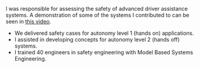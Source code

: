 I was responsible for assessing the safety of advanced driver assistance systems. A demonstration of some of the systems I contributed to can be seen in [this video](https://www.youtube.com/watch?v=GLdKrCWDaAg).

- We delivered safety cases for autonomy level 1 (hands on) applications.
- I assisted in developing concepts for autonomy level 2 (hands off) systems.
- I trained 40 engineers in safety engineering with Model Based Systems Engineering.